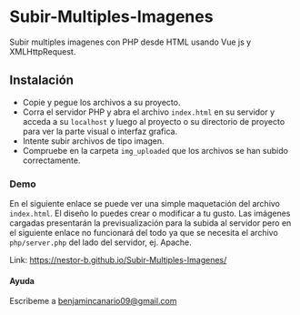# Subir-Multiples-Imagenes
Subir multiples imagenes con PHP desde HTML usando Vue js y XMLHttpRequest.

## Instalación

 - Copie y pegue los archivos a su proyecto. 
 - Corra el servidor PHP y abra el archivo `index.html` en su servidor y acceda a su `localhost` y luego al proyecto o su directorio de proyecto para ver la parte visual o interfaz grafica.
 - Intente subir archivos de tipo imagen.
 - Compruebe en la carpeta `img_uploaded` que los archivos se han subido correctamente.

### Demo

En el siguiente enlace se puede ver una simple maquetación del archivo `index.html`.
El diseño lo puedes crear o modificar a tu gusto.
Las imágenes cargadas presentarán la previsualización para la subida al servidor pero en el siguiente enlace no funcionará del todo ya que se necesita el archivo  `php/server.php` del lado del servidor, ej. Apache.

Link: https://nestor-b.github.io/Subir-Multiples-Imagenes/

#### Ayuda

Escribeme a benjamincanario09@gmail.com
